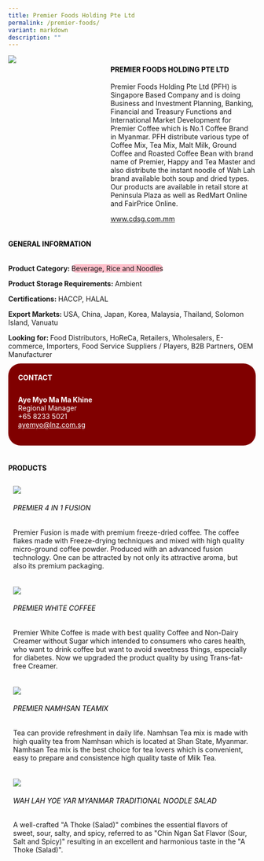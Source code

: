 ```yaml
---
title: Premier Foods Holding Pte Ltd
permalink: /premier-foods/
variant: markdown
description: ""
---
```

<div class="flex-paragraph">
	<div style="display: flex; flex-wrap: wrap;" class="flex-container">
		<div style="flex: 1 1 40%; display: block;" class="card sgds">
			<img src="/images/Premier%20Foods/premier_foods_logo.png">
		</div>
		<div style="flex: 1 1 58%; display: block; margin-left: 3px" class="card-sgds">
			<h4 style="text-transform: uppercase; color: black;"><b>Premier Foods Holding Pte Ltd</b></h4>
			<p>Premier Foods Holding Pte Ltd (PFH) is Singapore Based Company and is doing Business and Investment Planning, Banking, Financial and Treasury Functions and International Market Development for Premier Coffee which is No.1 Coffee Brand in Myanmar. PFH distribute various type of Coffee Mix, Tea Mix, Malt Milk, Ground Coffee and Roasted Coffee Bean with brand name of Premier, Happy and Tea Master and also distribute the instant noodle of Wah Lah brand available both soup and dried types. Our products are available in retail store at Peninsula Plaza as well as RedMart Online and FairPrice Online.</p>
			<p><a target="_blank" href="https://www.cdsg.com.mm">www.cdsg.com.mm</a></p>
		</div>
	</div>
</div>

<h4 style="text-transform: uppercase; color: black;">
	<b>General Information</b>
</h4>
<div style="display: flex; flex-wrap: wrap;" class="flex-container">
	<div style="flex: 1 1 65%; display: block; align-self: stretch" class="card sgds">
		<div class="flex-paragraph">
			<p>
				<b>Product Category: </b>
				<span style="background-color: pink; border-radius: 10px;">Beverage, Rice and Noodles</span>
			</p>
			<p>
				<b>Product Storage Requirements: </b>Ambient
			</p>
			<p>
				<b>Certifications: </b>HACCP, HALAL
			</p>
			<p>
				<b>Export Markets: </b>USA, China, Japan, Korea, Malaysia, Thailand, Solomon Island, Vanuatu
			</p>
			<p style="margin-bottom: 10px;">
				<b>Looking for: </b>Food Distributors, HoReCa, Retailers, Wholesalers, E-commerce, Importers, Food Service Suppliers / Players, B2B Partners, OEM Manufacturer
			</p>
		</div>
	</div>
	<div style="flex: 1 1 35%; padding: 10px; display: block; background-color: maroon; border-radius: 25px; align-self: center;" class="card sgds">
		<h4 style="color: white; margin-top: 10px; margin-left: 10px;">CONTACT</h4>
		<div class="flex-paragraph">
			<p style="padding: 10px; color: white;">
				<b>Aye Myo Ma Ma Khine</b>
				<br>Regional Manager<br>+65 8233 5021<br>
				<a style="color: white;" href="mailto:ayemyo@lnz.com.sg">ayemyo@lnz.com.sg</a>
			</p>
		</div>
	</div>
</div>
<br>
<h4 style="text-transform: uppercase; color: black;">
	<b>Products</b>
</h4>
<div style="display: flex; flex-wrap: wrap;">
	<div style="flex: 1 1 47%; margin: 10px; display: block;" class="card sgds">
		<div style="display: block;" class="flex-image">
			<img src="/images/Premier%20Foods/premier_foods_product_01.jpg">
		</div>
		<div class="flex-paragraph">
			<h6 style="text-transform: uppercase; color: black;">Premier 4 in 1 Fusion</h6>
			<p>Premier Fusion is made with premium freeze-dried coffee. The coffee flakes made with Freeze-drying techniques and mixed with high quality micro-ground coffee powder. Produced with an advanced fusion technology. One can be attracted by not only its attractive aroma, but also its premium packaging.</p>
		</div>
	</div>
	<div style="flex: 1 1 47%; margin: 10px; display: block;" class="card sgds">
		<div style="display: block;" class="flex-image">
			<img src="/images/Premier%20Foods/premier_foods_product_02.jpg">
		</div>
		<div class="flex-paragraph">
			<h6 style="text-transform: uppercase; color: black;">Premier White Coffee</h6>
			<p>Premier White Coffee is made with best quality Coffee and Non-Dairy Creamer without Sugar which intended to consumers who cares health, who want to drink coffee but want to avoid sweetness things, especially for diabetes. Now we upgraded the product quality by using Trans-fat-free Creamer.</p>
		</div>
	</div>
	<div style="flex: 1 1 47%; margin: 10px; display: block;" class="card sgds">
		<div style="display: block;" class="flex-image">
			<img src="/images/Premier%20Foods/premier_foods_product_03.jpg">
		</div>
		<div class="flex-paragraph">
			<h6 style="text-transform: uppercase; color: black;">Premier Namhsan Teamix</h6>
			<p>Tea can provide refreshment in daily life. Namhsan Tea mix is made with high quality tea from Namhsan which is located at Shan State, Myanmar. Namhsan Tea mix is the best choice for tea lovers which is convenient, easy to prepare and consistence high quality taste of Milk Tea.</p>
		</div>
	</div>
	<div style="flex: 1 1 47%; margin: 10px; display: block;" class="card sgds">
		<div style="display: block;" class="flex-image">
			<img src="/images/Premier%20Foods/premier_foods_product_04.jpg">
		</div>
		<div class="flex-paragraph">
			<h6 style="text-transform: uppercase; color: black;">Wah Lah YOE YAR Myanmar Traditional Noodle Salad</h6>
			<p>A well-crafted "A Thoke (Salad)" combines the essential flavors of sweet, sour, salty, and spicy, referred to as "Chin Ngan Sat Flavor (Sour, Salt and Spicy)" resulting in an excellent and harmonious taste in the "A Thoke (Salad)".</p>
		</div>
	</div>
</div>